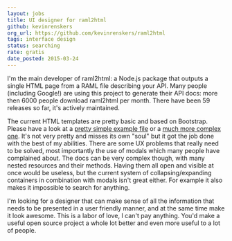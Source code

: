 ```yaml
---
layout: jobs
title: UI designer for raml2html
github: kevinrenskers
org_url: https://github.com/kevinrenskers/raml2html
tags: interface design
status: searching
rate: gratis
date_posted: 2015-03-24
---
```


I'm the main developer of raml2html: a Node.js package that outputs a single HTML page from a RAML file describing your API. Many people (including Google!) are using this project to generate their API docs: more then 6000 people download raml2html per month. There have been 59 releases so far, it's actively maintained.

The current HTML templates are pretty basic and based on Bootstrap. Please have a look at a [pretty simple example file](https://rawgit.com/kevinrenskers/raml2html/feature/v2/examples/example.html) or a [much more complex one](https://rawgit.com/kevinrenskers/raml2html/feature/v2/examples/github.html). It's not very pretty and misses its own "soul" but it got the job done with the best of my abilities. There are some UX problems that really need to be solved, most importantly the use of modals which many people have complained about. The docs can be very complex though, with many nested resources and their methods. Having them all open and visible at once would be useless, but the current system of collapsing/expanding containers in combination with modals isn't great either. For example it also makes it impossible to search for anything.

I'm looking for a designer that can make sense of all the information that needs to be presented in a user friendly manner, and at the same time make it look awesome. This is a labor of love, I can't pay anything. You'd make a useful open source project a whole lot better and even more useful to a lot of people.
